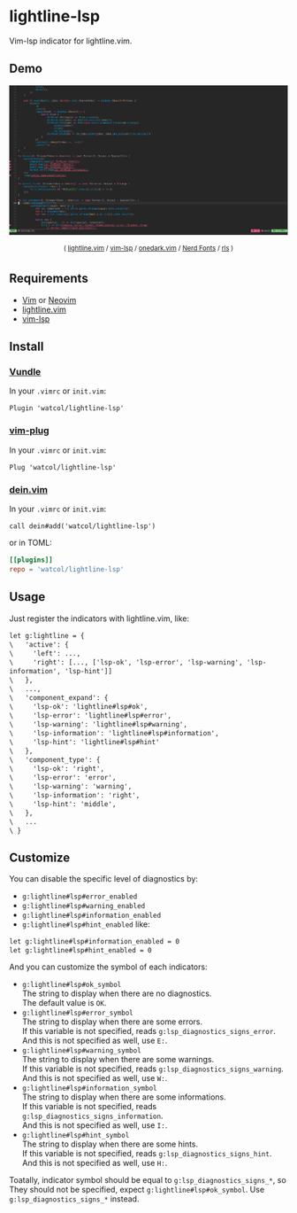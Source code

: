 # lightline-lsp
Vim-lsp indicator for lightline.vim.

## Demo
![Screenshot](screenshot.png)
<p align="center"><sup>(
<a href="https://github.com/itchyny/lightline.vim" target="_blank">lightline.vim</a>
/
<a href="https://github.com/prabirshrestha/vim-lsp" target="_blank">vim-lsp</a>
/
<a href="https://github.com/joshdick/onedark.vim" target="_blank">onedark.vim</a>
/
<a href="https://www.nerdfonts.com/" target="_blank">Nerd Fonts</a>
/
<a href="https://github.com/rust-lang/rls" target="_blank">rls</a>
)</sup></p>

## Requirements
- [Vim](https://github.com/vim/vim) or [Neovim](https://github.com/neovim/neovim)
- [lightline.vim](https://github.com/icthyny/lightline.vim)
- [vim-lsp](https://github.com/prabirshrestha/vim-lsp)

## Install
### [Vundle](https://github.com/VundleVim/Vundle.vim)
In your `.vimrc` or `init.vim`:
```vim
Plugin 'watcol/lightline-lsp'
```

### [vim-plug](https://github.com/junegunn/vim-plug)
In your `.vimrc` or `init.vim`:
```vim
Plug 'watcol/lightline-lsp'
```

### [dein.vim](https://github.com/Shougo/dein.vim)
In your `.vimrc` or `init.vim`:
```vim
call dein#add('watcol/lightline-lsp')
```
or in TOML:
```toml
[[plugins]]
repo = 'watcol/lightline-lsp'
```

## Usage
Just register the indicators with lightline.vim, like:
```vim
let g:lightline = {
\   'active': {
\     'left': ...,
\     'right': [..., ['lsp-ok', 'lsp-error', 'lsp-warning', 'lsp-information', 'lsp-hint']]
\   },
\   ...,
\   'component_expand': {
\     'lsp-ok': 'lightline#lsp#ok',
\     'lsp-error': 'lightline#lsp#error',
\     'lsp-warning': 'lightline#lsp#warning',
\     'lsp-information': 'lightline#lsp#information',
\     'lsp-hint': 'lightline#lsp#hint'
\   },
\   'component_type': {
\     'lsp-ok': 'right',
\     'lsp-error': 'error',
\     'lsp-warning': 'warning',
\     'lsp-information': 'right',
\     'lsp-hint': 'middle',
\   },
\   ...
\ }
```

## Customize
You can disable the specific level of diagnostics by:
- `g:lightline#lsp#error_enabled`
- `g:lightline#lsp#warning_enabled`
- `g:lightline#lsp#information_enabled`
- `g:lightline#lsp#hint_enabled`
like:
```vim
let g:lightline#lsp#information_enabled = 0
let g:lightline#lsp#hint_enabled = 0
```

And you can customize the symbol of each indicators:
- `g:lightline#lsp#ok_symbol`  
The string to display when there are no diagnostics.  
The default value is `OK`.
- `g:lightline#lsp#error_symbol`  
The string to display when there are some errors.  
If this variable is not specified, reads `g:lsp_diagnostics_signs_error`.  
And this is not specified as well, use `E:`.
- `g:lightline#lsp#warning_symbol`  
The string to display when there are some warnings.  
If this variable is not specified, reads `g:lsp_diagnostics_signs_warning`.  
And this is not specified as well, use `W:`.
- `g:lightline#lsp#information_symbol`  
The string to display when there are some informations.  
If this variable is not specified, reads `g:lsp_diagnostics_signs_information`.  
And this is not specified as well, use `I:`.
- `g:lightline#lsp#hint_symbol`  
The string to display when there are some hints.  
If this variable is not specified, reads `g:lsp_diagnostics_signs_hint`.  
And this is not specified as well, use `H:`.

Toatally, indicator symbol should be equal to `g:lsp_diagnostics_signs_*`,
so They should not be specified, expect `g:lightline#lsp#ok_symbol`.
Use `g:lsp_diagnostics_signs_*` instead.
